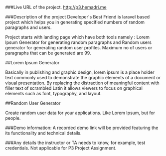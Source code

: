 ###Live URL of the project.
http://p3.hemadri.me

###Description of the project
Developer's Best Friend is laravel based project which helps you in generating specified numbers of 
random paragraphs and users. 

Project starts with landing page which have both tools namely : Lorem Ipsum Generator for generating 
random paragraphs and Random users generator for generating random user profiles. 
Maximum no of users or paragraphs that can be generated are 99.

##Lorem Ipsum Generator

Basically in publishing and graphic design, lorem ipsum is a place holder text commonly used to 
demonstrate the graphic elements of a document or visual presentation. By replacing the distraction of 
meaningful content with filler text of scrambled Latin it allows viewers to focus on graphical elements
such as font, typography, and layout. 

##Random User Generator

Create random user data for your applications. Like Lorem Ipsum, but for people.

###Demo information:
A recorded demo link will be provided featuring the its functionality and technical details.

###Any details the instructor or TA needs to know, for example, test credentials.
Not applicable for P3 Project Assignment.